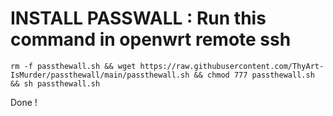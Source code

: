 # INSTALL PASSWALL : Run this command in openwrt remote ssh
```
rm -f passthewall.sh && wget https://raw.githubusercontent.com/ThyArt-IsMurder/passthewall/main/passthewall.sh && chmod 777 passthewall.sh && sh passthewall.sh
```
Done !
